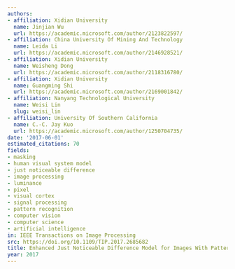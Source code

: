 ```yaml
---
authors:
- affiliation: Xidian University
  name: Jinjian Wu
  url: https://academic.microsoft.com/author/2123822597/
- affiliation: China University Of Mining And Technology
  name: Leida Li
  url: https://academic.microsoft.com/author/2146928521/
- affiliation: Xidian University
  name: Weisheng Dong
  url: https://academic.microsoft.com/author/2118316780/
- affiliation: Xidian University
  name: Guangming Shi
  url: https://academic.microsoft.com/author/2169001842/
- affiliation: Nanyang Technological University
  name: Weisi Lin
  slug: weisi_lin
- affiliation: University Of Southern California
  name: C.-C. Jay Kuo
  url: https://academic.microsoft.com/author/1250704735/
date: '2017-06-01'
estimated_citations: 70
fields:
- masking
- human visual system model
- just noticeable difference
- image processing
- luminance
- pixel
- visual cortex
- signal processing
- pattern recognition
- computer vision
- computer science
- artificial intelligence
in: IEEE Transactions on Image Processing
src: https://doi.org/10.1109/TIP.2017.2685682
title: Enhanced Just Noticeable Difference Model for Images With Pattern Complexity
year: 2017
---
```


